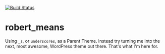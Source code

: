 [![Build Status](https://github.com/robertmeans/robertmeans-wp)](http://www.robertmeans.com)

robert_means
===

Using `_s`, or `underscores`, as a Parent Theme. Instead try turning me into the next, most awesome, WordPress theme out there. That's what I'm here for.
